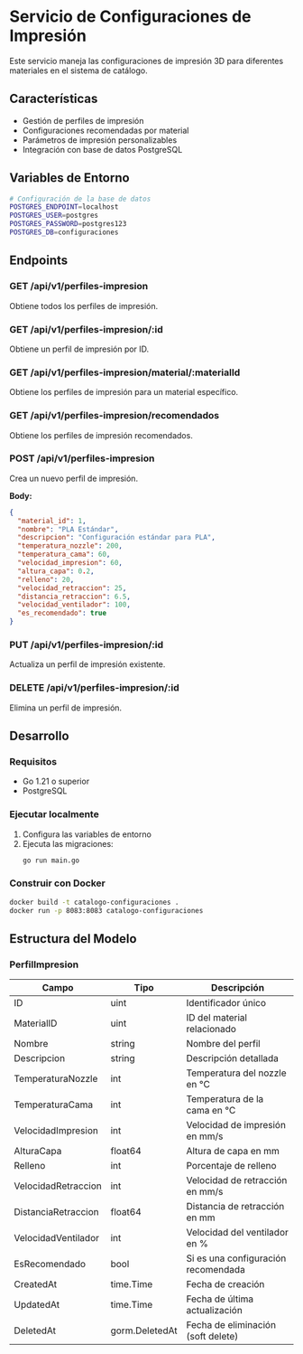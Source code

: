 # Servicio de Configuraciones de Impresión

Este servicio maneja las configuraciones de impresión 3D para diferentes materiales en el sistema de catálogo.

## Características

- Gestión de perfiles de impresión
- Configuraciones recomendadas por material
- Parámetros de impresión personalizables
- Integración con base de datos PostgreSQL

## Variables de Entorno

```bash
# Configuración de la base de datos
POSTGRES_ENDPOINT=localhost
POSTGRES_USER=postgres
POSTGRES_PASSWORD=postgres123
POSTGRES_DB=configuraciones
```

## Endpoints

### GET /api/v1/perfiles-impresion
Obtiene todos los perfiles de impresión.

### GET /api/v1/perfiles-impresion/:id
Obtiene un perfil de impresión por ID.

### GET /api/v1/perfiles-impresion/material/:materialId
Obtiene los perfiles de impresión para un material específico.

### GET /api/v1/perfiles-impresion/recomendados
Obtiene los perfiles de impresión recomendados.

### POST /api/v1/perfiles-impresion
Crea un nuevo perfil de impresión.

**Body:**
```json
{
  "material_id": 1,
  "nombre": "PLA Estándar",
  "descripcion": "Configuración estándar para PLA",
  "temperatura_nozzle": 200,
  "temperatura_cama": 60,
  "velocidad_impresion": 60,
  "altura_capa": 0.2,
  "relleno": 20,
  "velocidad_retraccion": 25,
  "distancia_retraccion": 6.5,
  "velocidad_ventilador": 100,
  "es_recomendado": true
}
```

### PUT /api/v1/perfiles-impresion/:id
Actualiza un perfil de impresión existente.

### DELETE /api/v1/perfiles-impresion/:id
Elimina un perfil de impresión.

## Desarrollo

### Requisitos

- Go 1.21 o superior
- PostgreSQL

### Ejecutar localmente

1. Configura las variables de entorno
2. Ejecuta las migraciones:
   ```bash
   go run main.go
   ```

### Construir con Docker

```bash
docker build -t catalogo-configuraciones .
docker run -p 8083:8083 catalogo-configuraciones
```

## Estructura del Modelo

### PerfilImpresion

| Campo                 | Tipo    | Descripción                             |
|-----------------------|---------|-----------------------------------------|
| ID                    | uint    | Identificador único                     |
| MaterialID            | uint    | ID del material relacionado             |
| Nombre                | string  | Nombre del perfil                       |
| Descripcion           | string  | Descripción detallada                   |
| TemperaturaNozzle     | int     | Temperatura del nozzle en °C            |
| TemperaturaCama       | int     | Temperatura de la cama en °C            |
| VelocidadImpresion    | int     | Velocidad de impresión en mm/s          |
| AlturaCapa            | float64 | Altura de capa en mm                    |
| Relleno               | int     | Porcentaje de relleno                   |
| VelocidadRetraccion   | int     | Velocidad de retracción en mm/s         |
| DistanciaRetraccion   | float64 | Distancia de retracción en mm           |
| VelocidadVentilador   | int     | Velocidad del ventilador en %           |
| EsRecomendado         | bool    | Si es una configuración recomendada     |
| CreatedAt             | time.Time | Fecha de creación                      |
| UpdatedAt             | time.Time | Fecha de última actualización          |
| DeletedAt             | gorm.DeletedAt | Fecha de eliminación (soft delete)  |

